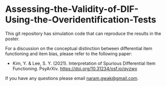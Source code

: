 # Assessing-the-Validity-of-DIF-Using-the-Overidentification-Tests

This git repository has simulation code that can reproduce the results in the poster.

For a discussion on the conceptual distinction between differential item functioning and item bias, please refer to the following paper:
- Kim, Y. & Lee, S. Y. (2021). Interpretation of Spurious Differential Item Functioning. PsyArXiv. https://doi.org/10.31234/osf.io/qyzwx

If you have any questions please email naram.gwak@gmail.com.
